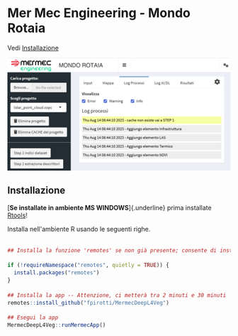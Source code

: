 # Mer Mec Engineering - Mondo Rotaia

Vedi [Installazione](#installazione)

![](images/clipboard-3706240923.png)

## Installazione

[**Se installate in ambiente MS WINDOWS**]{.underline} prima installate 
[Rtools](https://cran.r-project.org/bin/windows/Rtools/rtools45/rtools.html)!

Installa nell'ambiente R usando le seguenti righe. 

```r

## Installa la funzione 'remotes' se non già presente; consente di installare il sistema

if (!requireNamespace("remotes", quietly = TRUE)) {
  install.packages("remotes")
}

## Installa la app -- Attenzione, ci metterà tra 2 minuti e 30 minuti 
remotes::install_github("fpirotti/MermecDeepL4Veg")

## Esegui la app
MermecDeepL4Veg::runMermecApp()



```
